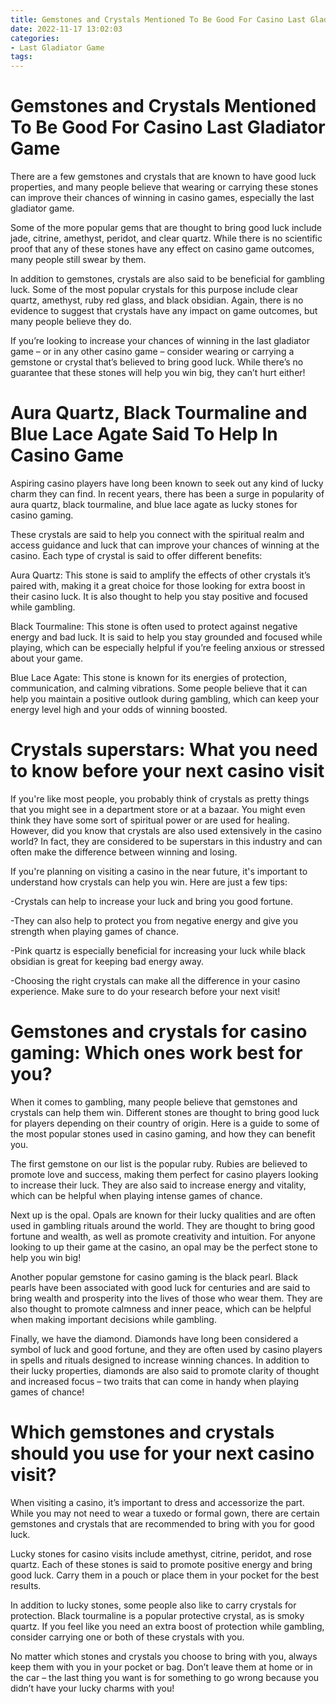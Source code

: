 ```yaml
---
title: Gemstones and Crystals Mentioned To Be Good For Casino Last Gladiator Game
date: 2022-11-17 13:02:03
categories:
- Last Gladiator Game
tags:
---
```



#  Gemstones and Crystals Mentioned To Be Good For Casino Last Gladiator Game

There are a few gemstones and crystals that are known to have good luck properties, and many people believe that wearing or carrying these stones can improve their chances of winning in casino games, especially the last gladiator game.

Some of the more popular gems that are thought to bring good luck include jade, citrine, amethyst, peridot, and clear quartz. While there is no scientific proof that any of these stones have any effect on casino game outcomes, many people still swear by them.

In addition to gemstones, crystals are also said to be beneficial for gambling luck. Some of the most popular crystals for this purpose include clear quartz, amethyst, ruby red glass, and black obsidian. Again, there is no evidence to suggest that crystals have any impact on game outcomes, but many people believe they do.

If you’re looking to increase your chances of winning in the last gladiator game – or in any other casino game – consider wearing or carrying a gemstone or crystal that’s believed to bring good luck. While there’s no guarantee that these stones will help you win big, they can’t hurt either!

#  Aura Quartz, Black Tourmaline and Blue Lace Agate Said To Help In Casino Game

Aspiring casino players have long been known to seek out any kind of lucky charm they can find. In recent years, there has been a surge in popularity of aura quartz, black tourmaline, and blue lace agate as lucky stones for casino gaming.

These crystals are said to help you connect with the spiritual realm and access guidance and luck that can improve your chances of winning at the casino. Each type of crystal is said to offer different benefits:

Aura Quartz: This stone is said to amplify the effects of other crystals it’s paired with, making it a great choice for those looking for extra boost in their casino luck. It is also thought to help you stay positive and focused while gambling.

Black Tourmaline: This stone is often used to protect against negative energy and bad luck. It is said to help you stay grounded and focused while playing, which can be especially helpful if you’re feeling anxious or stressed about your game.

Blue Lace Agate: This stone is known for its energies of protection, communication, and calming vibrations. Some people believe that it can help you maintain a positive outlook during gambling, which can keep your energy level high and your odds of winning boosted.

#  Crystals superstars: What you need to know before your next casino visit

If you're like most people, you probably think of crystals as pretty things that you might see in a department store or at a bazaar. You might even think they have some sort of spiritual power or are used for healing. However, did you know that crystals are also used extensively in the casino world? In fact, they are considered to be superstars in this industry and can often make the difference between winning and losing.

If you're planning on visiting a casino in the near future, it's important to understand how crystals can help you win. Here are just a few tips:

-Crystals can help to increase your luck and bring you good fortune.

-They can also help to protect you from negative energy and give you strength when playing games of chance.

-Pink quartz is especially beneficial for increasing your luck while black obsidian is great for keeping bad energy away.

-Choosing the right crystals can make all the difference in your casino experience. Make sure to do your research before your next visit!

#  Gemstones and crystals for casino gaming: Which ones work best for you? 

When it comes to gambling, many people believe that gemstones and crystals can help them win. Different stones are thought to bring good luck for players depending on their country of origin. Here is a guide to some of the most popular stones used in casino gaming, and how they can benefit you.

The first gemstone on our list is the popular ruby. Rubies are believed to promote love and success, making them perfect for casino players looking to increase their luck. They are also said to increase energy and vitality, which can be helpful when playing intense games of chance.

Next up is the opal. Opals are known for their lucky qualities and are often used in gambling rituals around the world. They are thought to bring good fortune and wealth, as well as promote creativity and intuition. For anyone looking to up their game at the casino, an opal may be the perfect stone to help you win big!

Another popular gemstone for casino gaming is the black pearl. Black pearls have been associated with good luck for centuries and are said to bring wealth and prosperity into the lives of those who wear them. They are also thought to promote calmness and inner peace, which can be helpful when making important decisions while gambling.

Finally, we have the diamond. Diamonds have long been considered a symbol of luck and good fortune, and they are often used by casino players in spells and rituals designed to increase winning chances. In addition to their lucky properties, diamonds are also said to promote clarity of thought and increased focus – two traits that can come in handy when playing games of chance!

#  Which gemstones and crystals should you use for your next casino visit?

When visiting a casino, it’s important to dress and accessorize the part. While you may not need to wear a tuxedo or formal gown, there are certain gemstones and crystals that are recommended to bring with you for good luck.

Lucky stones for casino visits include amethyst, citrine, peridot, and rose quartz. Each of these stones is said to promote positive energy and bring good luck. Carry them in a pouch or place them in your pocket for the best results.

In addition to lucky stones, some people also like to carry crystals for protection. Black tourmaline is a popular protective crystal, as is smoky quartz. If you feel like you need an extra boost of protection while gambling, consider carrying one or both of these crystals with you.

No matter which stones and crystals you choose to bring with you, always keep them with you in your pocket or bag. Don’t leave them at home or in the car – the last thing you want is for something to go wrong because you didn’t have your lucky charms with you!